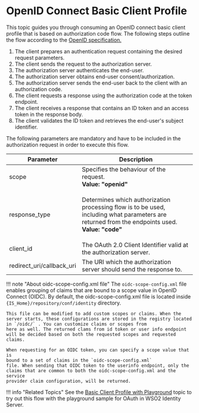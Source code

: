 # OpenID Connect Basic Client Profile

This topic guides you through consuming an OpenID connect basic client
profile that is based on authorization code flow. The following steps
outline the flow according to the [OpenID
specification.](http://openid.net/specs/openid-connect-core-1_0.html#CodeFlowAuth)

1.  The client prepares an authentication request containing the desired
    request parameters.
2.  The client sends the request to the authorization server.
3.  The authorization server authenticates the end-user.
4.  The authorization server obtains end-user consent/authorization.
5.  The authorization server sends the end-user back to the client with
    an authorization code.
6.  The client requests a response using the authorization code at the
    token endpoint.
7.  The client receives a response that contains an ID token and an
    access token in the response body.
8.  The client validates the ID token and retrieves the end-user's
    subject identifier.

The following parameters are mandatory and have to be included in the
authorization request in order to execute this flow.

<table>
<thead>
<tr class="header">
<th>Parameter</th>
<th>Description</th>
</tr>
</thead>
<tbody>
<tr class="odd">
<td>scope</td>
<td>Specifies the behaviour of the request.<br />
<strong>Value: "openid"</strong></td>
</tr>
<tr class="even">
<td>response_type</td>
<td><p>Determines which authorization processing flow is to be used, including what parameters are returned from the endpoints used.<br />
<strong>Value: "code"</strong></p></td>
</tr>
<tr class="odd">
<td>client_id</td>
<td>The OAuth 2.0 Client Identifier valid at the authorization server.</td>
</tr>
<tr class="even">
<td>redirect_uri/callback_uri</td>
<td>The URI which the authorization server should send the response to.</td>
</tr>
</tbody>
</table>

!!! note "About oidc-scope-config.xml file"
    The `oidc-scope-config.xml` file enables grouping of
    claims that are bound to a scope value in OpenID Connect (OIDC). By
    default, the oidc-scope-config.xml file is located inside
    `{IS_Home}/repository/conf/identity` directory.
    
    This file can be modified to add custom scopes or claims. When the
    server starts, these configurations are stored in the registry located
    in `/oidc/` . You can customize claims or scopes from
    here as well. The returned clams from id token or user info endpoint
    will be decided based on both the requested scopes and requested claims.
    
    When requesting for an OIDC token, you can specify a scope value that is
    bound to a set of claims in the `oidc-scope-config.xml`
    file. When sending that OIDC token to the userinfo endpoint, only the
    claims that are common to both the oidc-scope-config.xml and the service
    provider claim configuration, will be returned.
    
!!! info "Related Topics"
    See the [Basic Client Profile with
    Playground](../../using-wso2-identity-server/basic-client-profile-with-playground) topic to try out
    this flow with the playground sample for OAuth in WSO2 Identity
    Server.
